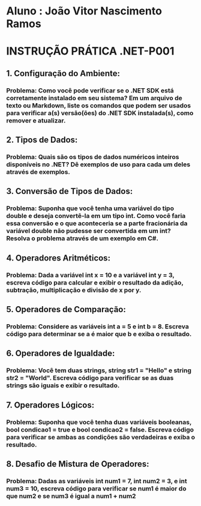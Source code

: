 # Aluno : João Vitor Nascimento Ramos

# INSTRUÇÃO PRÁTICA .NET-P001

## 1. Configuração do Ambiente:
### Problema: Como você pode verificar se o .NET SDK está corretamente instalado em seu sistema? Em um arquivo de texto ou Markdown, liste os comandos que podem ser usados para verificar a(s) versão(ões) do .NET SDK instalada(s), como remover e atualizar.

## 2. Tipos de Dados:
### Problema: Quais são os tipos de dados numéricos inteiros disponíveis no .NET? Dê exemplos de uso para cada um deles através de exemplos.

## 3. Conversão de Tipos de Dados:
### Problema: Suponha que você tenha uma variável do tipo double e deseja convertê-la em um tipo int. Como você faria essa conversão e o que aconteceria se a parte fracionária da variável double não pudesse ser convertida em um int? Resolva o problema através de um exemplo em C#.

## 4. Operadores Aritméticos:
### Problema: Dada a variável int x = 10 e a variável int y = 3, escreva código para calcular e exibir o resultado da adição, subtração, multiplicação e divisão de x por y.

## 5. Operadores de Comparação:
### Problema: Considere as variáveis int a = 5 e int b = 8. Escreva código para determinar se a é maior que b e exiba o resultado.

## 6. Operadores de Igualdade:
### Problema: Você tem duas strings, string str1 = "Hello" e string str2 = "World". Escreva código para verificar se as duas strings são iguais e exibir o resultado.

## 7. Operadores Lógicos:
### Problema: Suponha que você tenha duas variáveis booleanas, bool condicao1 = true e bool condicao2 = false. Escreva código para verificar se ambas as condições são verdadeiras e exiba o resultado.

## 8. Desafio de Mistura de Operadores:
### Problema: Dadas as variáveis int num1 = 7, int num2 = 3, e int num3 = 10, escreva código para verificar se num1 é maior do que num2 e se num3 é igual a num1 + num2